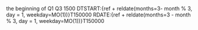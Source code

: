 the beginning of Q1 Q3 1500
DTSTART:{ref + reldate(months=3- month % 3, day = 1, weekday=MO(1))}T150000
RDATE:{ref + reldate(months=3 - month % 3, day = 1, weekday=MO(1))}T150000






